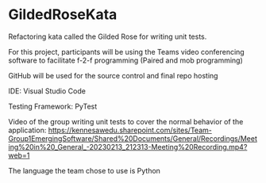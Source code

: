 # GildedRoseKata
Refactoring kata called the Gilded Rose for writing unit tests. 

For this project, participants will be using the Teams video conferencing software to facilitate f-2-f programming (Paired and mob programming)

GitHub will be used for the source control and final repo hosting

IDE: Visual Studio Code

Testing Framework: PyTest

Video of the group writing unit tests to cover the normal behavior of the application: https://kennesawedu.sharepoint.com/sites/Team-Group1EmergingSoftware/Shared%20Documents/General/Recordings/Meeting%20in%20_General_-20230213_212313-Meeting%20Recording.mp4?web=1

The language the team chose to use is Python 
